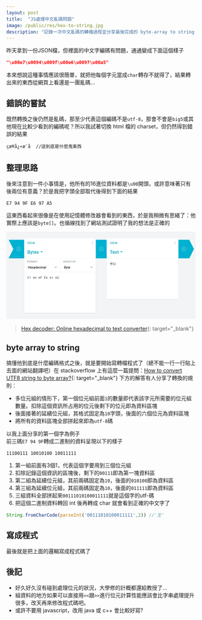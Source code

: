 ```yaml
---
layout: post
title:  "JS處理中文亂碼問題"
image: /public/res/hex-to-string.jpg
description: "記錄一次中文亂碼的轉檔過程並分享最後完成的 byte-array to string 轉檔程式"
---
```


昨天拿到一份JSON檔，但裡面的中文字編碼有問題，通通變成下面這個樣子
```json
"\u00e7\u0094\u009f\u00e6\u0097\u00a5"
```
本來想說這種事情應該很簡單，就把他每個字元當成`char`轉存不就得了，結果轉出來的東西從網頁上看還是一團亂碼...

<!-- more -->

## 錯誤的嘗試
既然轉換之後仍然是亂碼，那至少代表這個編碼不是`utf-8`，那會不會是`big5`或其他現在比較少看到的編碼呢？所以我試著切換 html 檔的 charset，但仍然得到錯誤的結果
```
çæ¥å¿«æ¨å  //這到底是什麼鬼東西
```

## 整理思路
後來注意到一件小事情是，他所有的16進位資料都是`\u00`開頭，或許意味著只有後兩位有意義？於是我把字頭全部取代後得到下面的結果
```
E7 94 9F E6 97 A5
```
這東西看起來很像是在使用記憶體修改器會看到的東西，於是我稍微有思緒了：他實際上應該是`byte[]`。也循線找到了網站測試證明了我的想法是正確的

![](/public/res/hex-to-string.jpg)
> [Hex decoder: Online hexadecimal to text converter](https://cryptii.com/pipes/hex-decoder){: target="_blank"}

## byte array to string
搞懂他到底是什麼編碼格式之後，就是要開始寫轉檔程式了（總不能一行一行貼上去面的網站翻譯吧）在 stackoverflow 上有這麼一篇提問：[How to convert UTF8 string to byte array?](https://stackoverflow.com/a/18729931){: target="_blank"} 下方的解答有人分享了轉換的規則：

+ 多位元組的情形下，第一個位元組前面`1`的數量即代表該字元所需要的位元組數量。扣除這個資訊所占用的位元後剩下的位元即為資料區塊
+ 後面接著的延續位元組，其格式固定為`10`字頭，後面的六個位元為資料區塊
+ 將所有的資料區塊全部拼起來即為`utf-8`碼

以我上面分享的第一個字為例子   
前三碼`E7 94 9F`轉成二進制的資料呈現以下的樣子
```
11100111 10010100 10011111
```
1. 第一組前面有3個1，代表這個字要用到三個位元組
2. 扣除記錄這個資訊的區塊後，剩下的`00111`即為第一塊資料區
3. 第二組為延續位元組，其前兩碼固定為`10`，後面的`010100`即為資料區
4. 第三組為延續位元組，其前兩碼固定為`10`，後面的`011111`即為資料區
5. 三組資料全部拼起來`00111010100011111`就是這個字的utf-碼
6. 把這個二進制資料轉回 int 後再轉成 char 就會看到正確的中文字了
```javascript
String.fromCharCode(parseInt('00111010100011111',2)) //'生'
```

## 寫成程式
最後就是把上面的邏輯寫成程式碼了  
<script src="https://gist.github.com/janelin612/464328333f11b9332a3dbadf38c3dfc6.js"></script>

## 後記
+ 好久好久沒有碰到處理位元的狀況，大學修的計概都還給教授了...
+ 組資料的地方如果可以直接用`<<`跟`>>`進行位元計算性能應該會比字串處理提升很多，改天再來修改程式碼吧。
+ 或許不要用 javascript，改用 java 或 c++ 會比較好寫?